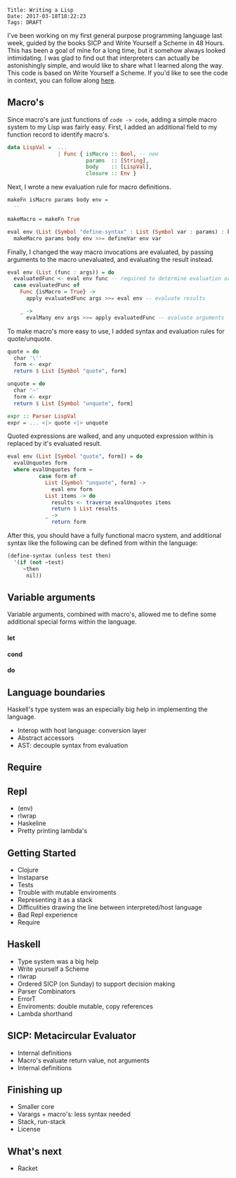     Title: Writing a Lisp
    Date: 2017-03-18T18:22:23
    Tags: DRAFT

I've been working on my first general purpose programming language last week, guided by the books SICP and Write Yourself a Scheme in 48 Hours.
 This has been a goal of mine for a long time, but it somehow always looked intimidating.
I was glad to find out that interpreters can actually be astonishingly simple, and would like to share what I learned along the way. This code is based on Write Yourself a Scheme. If you'd like to see the code in context, you can follow along [here](https://github.com/reinvdwoerd/lisp).

<!-- more -->
## Macro's 
Since macro's are just functions of `code -> code`,
adding a simple macro system to my Lisp was fairly easy. 
First, I added an additional field to my function record to identify macro's.

``` haskell
data LispVal =  ...  
                | Func { isMacro :: Bool, -- new
                         params  :: [String],
                         body    :: [LispVal],
                         closure :: Env }
```

Next, I wrote a new evaluation rule for macro definitions.

```haskell
makeFn isMacro params body env =
  --

makeMacro = makeFn True

eval env (List (Symbol "define-syntax" : List (Symbol var : params) : body)) =
  makeMacro params body env >>= defineVar env var
```

Finally, I changed the way macro invocations are evaluated,
by passing arguments to the macro unevaluated, and evaluating the result  instead.

```haskell
eval env (List (func : args)) = do
  evaluatedFunc <- eval env func -- required to determine evaluation order
  case evaluatedFunc of
    Func {isMacro = True} ->
      apply evaluatedFunc args >>= eval env -- evaluate results

    _ ->
      evalMany env args >>= apply evaluatedFunc -- evaluate arguments
```

To make macro's more easy to use, I added syntax and evaluation rules for quote/unquote.

```haskell
quote = do
  char '\''
  form <- expr
  return $ List [Symbol "quote", form]

unquote = do
  char '~'
  form <- expr
  return $ List [Symbol "unquote", form]

expr :: Parser LispVal
expr = ... <|> quote <|> unquote
```

Quoted expressions are walked, and any unquoted expression within is replaced by it's evaluated result. 

```haskell
eval env (List [Symbol "quote", form]) = do 
  evalUnquotes form
  where evalUnquotes form =
          case form of
            List [Symbol "unquote", form] ->
              eval env form
            List items -> do
              results <- traverse evalUnquotes items
              return $ List results
            _ ->
              return form
```

After this, you should have a fully functional macro system, and additional syntax like the following can be defined from within the language: 

```scheme
(define-syntax (unless test then)
  '(if (not ~test)
     ~then
      nil))
```


## Variable arguments
Variable arguments, combined with macro's, allowed me to define some additional special forms within the language.

#### let


#### cond


#### do


## Language boundaries
Haskell's type system was an especially big help in implementing the language. 

- Interop with host language: conversion layer
- Abstract accessors
- AST: decouple syntax from evaluation


## Require

## Repl
- (env)
- rlwrap
- Haskeline
- Pretty printing lambda's



## Getting Started
- Clojure
- Instaparse
- Tests
- Trouble with mutable enviroments
- Representing it as a stack
- Difficulities drawing the line between interpreted/host language
- Bad Repl experience
- Require


## Haskell
- Type system was a big help
- Write yourself a Scheme
- rlwrap
- Ordered SICP (on Sunday) to support decision making
- Parser Combinators
- ErrorT
- Enviroments: double mutable, copy references
- Lambda shorthand

## SICP: Metacircular Evaluator
- Internal definitions
- Macro's evaluate return value, not arguments
- Internal definitions

## Finishing up
- Smaller core
- Varargs + macro's: less syntax needed
- Stack, run-stack
- License

## What's next
- Racket
